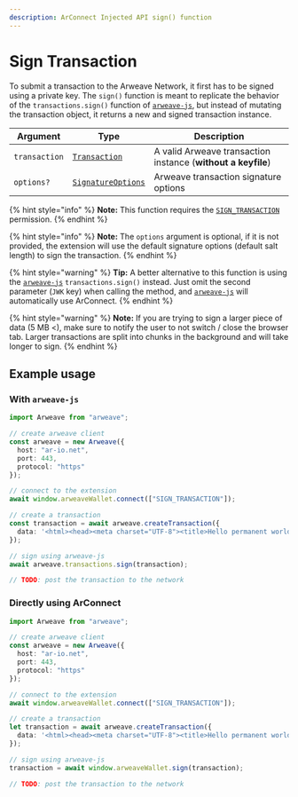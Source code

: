 ```yaml
---
description: ArConnect Injected API sign() function
---
```


# Sign Transaction

To submit a transaction to the Arweave Network, it first has to be signed using a private key. The `sign()` function is meant to replicate the behavior of the `transactions.sign()` function of [`arweave-js`](https://github.com/arweaveTeam/arweave-js#sign-a-transaction), but instead of mutating the transaction object, it returns a new and signed transaction instance.

| Argument      | Type                                                                                                                     | Description                                                  |
| ------------- | ------------------------------------------------------------------------------------------------------------------------ | ------------------------------------------------------------ |
| `transaction` | [`Transaction`](https://github.com/arweaveTeam/arweave-js#transactions)                                                  | A valid Arweave transaction instance (**without a keyfile**) |
| `options?`    | [`SignatureOptions`](https://github.com/ArweaveTeam/arweave-js/blob/master/src/common/lib/crypto/crypto-interface.ts#L3) | Arweave transaction signature options                        |

{% hint style="info" %}
**Note:** This function requires the [`SIGN_TRANSACTION`](connect.md#permissions) permission.
{% endhint %}

{% hint style="info" %}
**Note:** The `options` argument is optional, if it is not provided, the extension will use the default signature options (default salt length) to sign the transaction.
{% endhint %}

{% hint style="warning" %}
**Tip:** A better alternative to this function is using the [`arweave-js`](https://github.com/arweaveTeam/arweave-js#sign-a-transaction) `transactions.sign()` instead. Just omit the second parameter (`JWK` key) when calling the method, and [`arweave-js`](https://github.com/arweaveTeam/arweave-js#sign-a-transaction) will automatically use ArConnect.
{% endhint %}

{% hint style="warning" %}
**Note:** If you are trying to sign a larger piece of data (5 MB <), make sure to notify the user to not switch / close the browser tab. Larger transactions are split into chunks in the background and will take longer to sign.
{% endhint %}

## Example usage

### With `arweave-js`

```ts
import Arweave from "arweave";

// create arweave client
const arweave = new Arweave({
  host: "ar-io.net",
  port: 443,
  protocol: "https"
});

// connect to the extension
await window.arweaveWallet.connect(["SIGN_TRANSACTION"]);

// create a transaction
const transaction = await arweave.createTransaction({
  data: '<html><head><meta charset="UTF-8"><title>Hello permanent world! This was signed via ArConnect!!!</title></head><body></body></html>'
});

// sign using arweave-js
await arweave.transactions.sign(transaction);

// TODO: post the transaction to the network
```

### Directly using ArConnect

```ts
import Arweave from "arweave";

// create arweave client
const arweave = new Arweave({
  host: "ar-io.net",
  port: 443,
  protocol: "https"
});

// connect to the extension
await window.arweaveWallet.connect(["SIGN_TRANSACTION"]);

// create a transaction
let transaction = await arweave.createTransaction({
  data: '<html><head><meta charset="UTF-8"><title>Hello permanent world! This was signed via ArConnect!!!</title></head><body></body></html>'
});

// sign using arweave-js
transaction = await window.arweaveWallet.sign(transaction);

// TODO: post the transaction to the network
```
